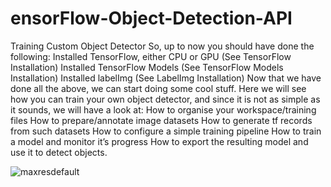 # ensorFlow-Object-Detection-API
Training Custom Object Detector So, up to now you should have done the following:  Installed TensorFlow, either CPU or GPU (See TensorFlow Installation) Installed TensorFlow Models (See TensorFlow Models Installation) Installed labelImg (See LabelImg Installation) Now that we have done all the above, we can start doing some cool stuff. Here we will see how you can train your own object detector, and since it is not as simple as it sounds, we will have a look at:  How to organise your workspace/training files How to prepare/annotate image datasets How to generate tf records from such datasets How to configure a simple training pipeline How to train a model and monitor it’s progress How to export the resulting model and use it to detect objects.

![maxresdefault](https://user-images.githubusercontent.com/40062143/61365740-81e81500-a888-11e9-8f83-d14f0481025f.jpg)

